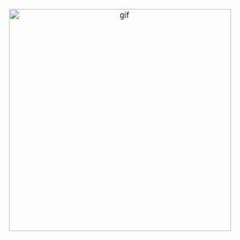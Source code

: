 <p align="center">

  <img alt="gif" width="400" src="[https://media1.giphy.com/media/qgQUggAC3Pfv687qPC/200.webp?cid=ecf05e47ehtw56c2trzu2rfw8dtw2bmd25q06zj4lqx4os9g&rid=200.webp&ct=g](https://media0.giphy.com/media/78XCFBGOlS6keY1Bil/giphy.webp?cid=ecf05e47cghgylmgvxh5yi8gbhlwb8qjaiy86b7iqlpiaff1&ep=v1_gifs_search&rid=giphy.webp&ct=g)">
  
</p>
